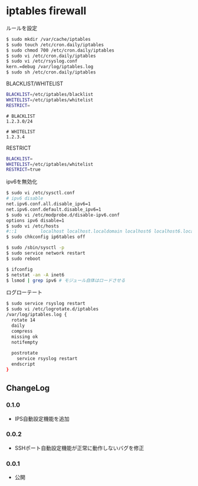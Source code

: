 # iptables firewall

ルールを設定

```sh
$ sudo mkdir /var/cache/iptables
$ sudo touch /etc/cron.daily/iptables
$ sudo chmod 700 /etc/cron.daily/iptables
$ sudo vi /etc/cron.daily/iptables
$ sudo vi /etc/rsyslog.conf
kern.=debug /var/log/iptables.log
$ sudo sh /etc/cron.daily/iptables
```

BLACKLIST/WHITELIST

```sh
BLACKLIST=/etc/iptables/blacklist
WHITELIST=/etc/iptables/whitelist
RESTRICT=
```

```
# BLACKLIST
1.2.3.0/24
```

```
# WHITELIST
1.2.3.4
```

RESTRICT

```sh
BLACKLIST=
WHITELIST=/etc/iptables/whitelist
RESTRICT=true
```

ipv6を無効化
```sh
$ sudo vi /etc/sysctl.conf
# ipv6 disable
net.ipv6.conf.all.disable_ipv6=1
net.ipv6.conf.default.disable_ipv6=1
$ sudo vi /etc/modprobe.d/disable-ipv6.conf
options ipv6 disable=1
$ sudo vi /etc/hosts
#::1         localhost localhost.localdomain localhost6 localhost6.localdomain6
$ sudo chkconfig ip6tables off

$ sudo /sbin/sysctl -p
$ sudo service network restart
$ sudo reboot

$ ifconfig
$ netstat -an -A inet6
$ lsmod | grep ipv6 # モジュール自体はロードさせる
```

ログローテート
```sh
$ sudo service rsyslog restart
$ sudo vi /etc/logrotate.d/iptables
/var/log/iptables.log {
  rotate 14
  daily
  compress
  missing ok
  notifempty
  
  postrotate
    service rsyslog restart
  endscript
}
```

## ChangeLog

### 0.1.0

* IPS自動設定機能を追加

### 0.0.2

* SSHポート自動設定機能が正常に動作しないバグを修正

### 0.0.1

* 公開
